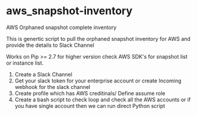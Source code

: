 # aws_snapshot-inventory
AWS Orphaned snapshot complete inventory

This is genertic script to pull the orphaned snapshot inventory for AWS and provide the details to Slack Channel

Works on Pip >= 2.7 for higher version check AWS SDK's for snapshot list or instance list.
1. Create a Slack Channel 
2. Get your slack token for your enterprise account or create Incoming webhook for the slack channel
3. Create profile which has AWS creditinals/ Define assume role
4. Create a bash script to check loop and check all the AWS accounts or if you have single account then we can run direct Python script
